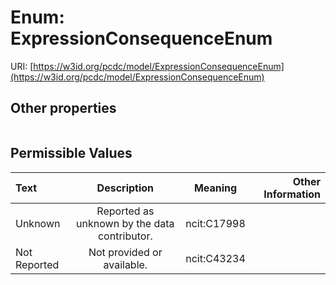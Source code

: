 
# Enum: ExpressionConsequenceEnum




URI: [https://w3id.org/pcdc/model/ExpressionConsequenceEnum](https://w3id.org/pcdc/model/ExpressionConsequenceEnum)


## Other properties

|  |  |  |
| --- | --- | --- |

## Permissible Values

| Text | Description | Meaning | Other Information |
| :--- | :---: | :---: | ---: |
| Unknown | Reported as unknown by the data contributor. | ncit:C17998 |  |
| Not Reported | Not provided or available. | ncit:C43234 |  |

